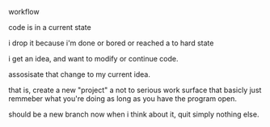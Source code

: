workflow

code is in a current state

i drop it because i'm done or bored or reached a to hard state

i get an idea, and want to modify or continue code.

assosisate that change to my current idea.

that is, create a new "project" a not to serious work surface that basicly just remmeber what you're doing as long as you have the program open.

should be a new branch now when i think about it, quit simply nothing else.
